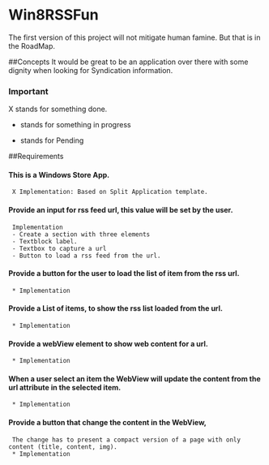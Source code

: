 Win8RSSFun 
==========

The first version of this project will not mitigate human famine. 
But that is in the RoadMap.


##Concepts
   It would be great to be an application over there with some dignity when looking for Syndication information.
   
### Important
   X stands for something done.
   - stands for something in progress
   * stands for Pending
   
##Requirements
#### This is a Windows Store App. 
     X Implementation: Based on Split Application template.
#### Provide an input for rss feed url, this value will be set by the user.
     Implementation
	 - Create a section with three elements
	 - Textblock label.
	 - Textbox to capture a url
	 - Button to load a rss feed from the url.
	   
#### Provide a button for the user to load the list of item from the rss url.
     * Implementation
#### Provide a List of items, to show the rss list loaded from the url.
     * Implementation
#### Provide a webView element to show web content for a url.
     * Implementation
#### When a user select an item the WebView will update the content from the url attribute in the selected item.
     * Implementation
#### Provide a button that change the content in the WebView, 
     The change has to present a compact version of a page with only content (title, content, img).
     * Implementation
